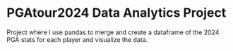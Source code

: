 # PGAtour2024 Data Analytics Project
 Project where I use pandas to merge and create a dataframe of the 2024 PGA stats for each player and visualize the data.
